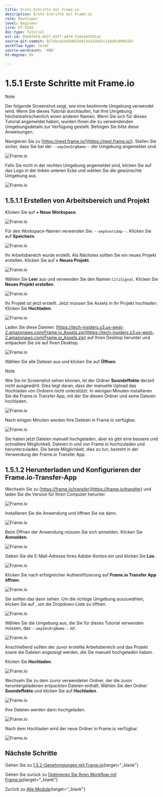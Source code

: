 ```yaml
---
title: Erste Schritte mit Frame.io
description: Erste Schritte mit Frame.io
role: Developer
level: Beginner
jira: KT-5342
doc-type: Tutorial
exl-id: 09e8fdfd-e02f-43ff-a4f4-fa92eb3f01a3
source-git-commit: 917ebcd2dd5d8316413a183bd2c1a048c090428c
workflow-type: tm+mt
source-wordcount: '466'
ht-degree: 0%

---
```


# 1.5.1 Erste Schritte mit Frame.io

>[!NOTE]
>
> Der folgende Screenshot zeigt, wie eine bestimmte Umgebung verwendet wird. Wenn Sie dieses Tutorial durchlaufen, hat Ihre Umgebung höchstwahrscheinlich einen anderen Namen. Wenn Sie sich für dieses Tutorial angemeldet haben, wurden Ihnen die zu verwendenden Umgebungsdetails zur Verfügung gestellt. Befolgen Sie bitte diese Anweisungen.

Navigieren Sie zu [https://next.frame.io/](https://next.frame.io/). Stellen Sie sicher, dass Sie bei der `--aepImsOrgName--` der Umgebung angemeldet sind.

![Frame.io](./images/frameio1.png)

Falls Sie nicht in der rechten Umgebung angemeldet sind, klicken Sie auf das Logo in der linken unteren Ecke und wählen Sie die gewünschte Umgebung aus.

![Frame.io](./images/frameio2.png)

## 1.5.1.1 Erstellen von Arbeitsbereich und Projekt

Klicken Sie auf **+ Neue Workspace**.

![Frame.io](./images/frameio3.png)

Für den Workspace-Namen verwenden Sie: `--aepUserLdap--`. Klicken Sie auf **Speichern**.

![Frame.io](./images/frameio4.png)

Ihr Arbeitsbereich wurde erstellt. Als Nächstes sollten Sie ein neues Projekt erstellen. Klicken Sie auf **+ Neues Projekt**.

![Frame.io](./images/frameio5.png)

Wählen Sie **Leer** aus und verwenden Sie den Namen `CitiSignal`. Klicken Sie **Neues Projekt erstellen**.

![Frame.io](./images/frameio6.png)

Ihr Projekt ist jetzt erstellt. Jetzt müssen Sie Assets in Ihr Projekt hochladen. Klicken Sie **Hochladen**.

![Frame.io](./images/frameio7.png)

Laden Sie diese Dateien: [https://tech-insiders.s3.us-west-2.amazonaws.com/Frame.io_Assets.zip](https://tech-insiders.s3.us-west-2.amazonaws.com/Frame.io_Assets.zip) auf Ihren Desktop herunter und entpacken Sie sie auf Ihren Desktop.

![Frame.io](./images/frameio8.png)

Wählen Sie alle Dateien aus und klicken Sie auf **Öffnen**.

>[!NOTE]
>
>Wie Sie im Screenshot sehen können, ist der Ordner **Soundeffekte** derzeit nicht ausgewählt. Dies liegt daran, dass der manuelle Upload das Hochladen von Ordnern nicht unterstützt. In wenigen Minuten installieren Sie die Frame.io Transfer App, mit der Sie diesen Ordner und seine Dateien hochladen.

![Frame.io](./images/frameio9.png)

Nach einigen Minuten werden Ihre Dateien in Frame.io verfügbar.

![Frame.io](./images/frameio10.png)

Sie haben jetzt Dateien manuell hochgeladen, aber es gibt eine bessere und schnellere Möglichkeit, Dateien in und von Frame.io hochzuladen und herunterzuladen. Die beste Möglichkeit, dies zu tun, besteht in der Verwendung der Frame.io Transfer App.

## 1.5.1.2 Herunterladen und Konfigurieren der Frame.io-Transfer-App

Wechseln Sie zu [https://frame.io/transfer](https://frame.io/transfer) und laden Sie die Version für Ihren Computer herunter.

![Frame.io](./images/frameio11.png)

Installieren Sie die Anwendung und öffnen Sie sie dann.

![Frame.io](./images/frameio12.png)

Beim Öffnen der Anwendung müssen Sie sich anmelden. Klicken Sie **Anmelden**.

![Frame.io](./images/frameio13.png)

Geben Sie die E-Mail-Adresse Ihres Adobe-Kontos ein und klicken Sie **Los**.

![Frame.io](./images/frameio14.png)

Klicken Sie nach erfolgreicher Authentifizierung auf **Frame.io Transfer App öffnen**.

![Frame.io](./images/frameio15.png)

Sie sollten das dann sehen. Um die richtige Umgebung auszuwählen, klicken Sie auf , um die Dropdown-Liste zu öffnen.

![Frame.io](./images/frameio16.png)

Wählen Sie die Umgebung aus, die Sie für dieses Tutorial verwenden müssen, das `--aepImsOrgName--` ist.

![Frame.io](./images/frameio17.png)

Anschließend sollten der zuvor erstellte Arbeitsbereich und das Projekt sowie die Dateien angezeigt werden, die Sie manuell hochgeladen haben.

Klicken Sie **Hochladen**.

![Frame.io](./images/frameio18.png)

Wechseln Sie zu dem zuvor verwendeten Ordner, der die zuvor heruntergeladenen entpackten Dateien enthält. Wählen Sie den Ordner **Soundeffekte** und klicken Sie auf **Hochladen**.

![Frame.io](./images/frameio19.png)

Ihre Dateien werden dann hochgeladen.

![Frame.io](./images/frameio20.png)

Nach dem Hochladen wird der neue Ordner in Frame.io verfügbar.

![Frame.io](./images/frameio21.png)

## Nächste Schritte

Gehen Sie zu [1.5.2-Genehmigungen mit Frame.io](./ex2.md){target="_blank"}

Gehen Sie zurück zu [Optimieren Sie Ihren Workflow mit Frame.io](./frameio.md){target="_blank"}

Zurück zu [Alle Module](./../../../overview.md){target="_blank"}
